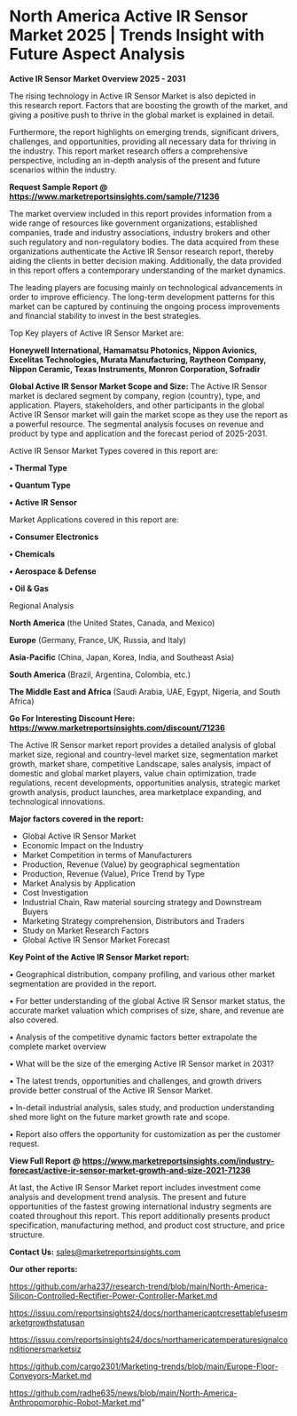 # North America Active IR Sensor Market 2025 | Trends Insight with Future Aspect Analysis

<Strong> Active IR Sensor Market Overview 2025 - 2031</strong>

The rising technology in Active IR Sensor Market is also depicted in this research report. Factors that are boosting the growth of the market, and giving a positive push to thrive in the global market is explained in detail.

Furthermore, the report highlights on emerging trends, significant drivers, challenges, and opportunities, providing all necessary data for thriving in the industry. This report market research offers a comprehensive perspective, including an in-depth analysis of the present and future scenarios within the industry.

<strong>Request Sample Report @ <a href=https://www.marketreportsinsights.com/sample/71236>https://www.marketreportsinsights.com/sample/71236</a></strong>

The market overview included in this report provides information from a wide range of resources like government organizations, established companies, trade and industry associations, industry brokers and other such regulatory and non-regulatory bodies. The data acquired from these organizations authenticate the Active IR Sensor research report, thereby aiding the clients in better decision making. Additionally, the data provided in this report offers a contemporary understanding of the market dynamics.

The leading players are focusing mainly on technological advancements in order to improve efficiency. The long-term development patterns for this market can be captured by continuing the ongoing process improvements and financial stability to invest in the best strategies.

Top Key players of Active IR Sensor Market are:

<strong>Honeywell International, Hamamatsu Photonics, Nippon Avionics, Excelitas Technologies, Murata Manufacturing, Raytheon Company, Nippon Ceramic, Texas Instruments, Monron Corporation, Sofradir</strong>

<strong><b>Global Active IR Sensor Market Scope and Size:</b></strong>
The Active IR Sensor market is declared segment by company, region (country), type, and application. Players, stakeholders, and other participants in the global Active IR Sensor market will gain the market scope as they use the report as a powerful resource. The segmental analysis focuses on revenue and product by type and application and the forecast period of 2025-2031.

Active IR Sensor Market Types covered in this report are:

<strong>• Thermal Type

• Quantum Type

• Active IR Sensor</strong>

Market Applications covered in this report are:

<strong>• Consumer Electronics

• Chemicals

• Aerospace & Defense

• Oil & Gas</strong> 

Regional Analysis

<strong>North America</strong> (the United States, Canada, and Mexico)

<strong>Europe</strong> (Germany, France, UK, Russia, and Italy)

<strong>Asia-Pacific</strong> (China, Japan, Korea, India, and Southeast Asia)

<strong>South America</strong> (Brazil, Argentina, Colombia, etc.)

<strong>The Middle East and Africa</strong> (Saudi Arabia, UAE, Egypt, Nigeria, and South Africa)

<strong>Go For Interesting Discount Here: <a href=https://www.marketreportsinsights.com/discount/71236>https://www.marketreportsinsights.com/discount/71236</a></strong>

The Active IR Sensor market report provides a detailed analysis of global market size, regional and country-level market size, segmentation market growth, market share, competitive Landscape, sales analysis, impact of domestic and global market players, value chain optimization, trade regulations, recent developments, opportunities analysis, strategic market growth analysis, product launches, area marketplace expanding, and technological innovations.

<strong><b>Major factors covered in the report:</b></strong>
<ul>
  <li>Global Active IR Sensor Market </li>
  <li>Economic Impact on the Industry</li>
  <li>Market Competition in terms of Manufacturers</li>
  <li>Production, Revenue (Value) by geographical segmentation</li>
  <li>Production, Revenue (Value), Price Trend by Type</li>
  <li>Market Analysis by Application</li>
  <li>Cost Investigation</li>
  <li>Industrial Chain, Raw material sourcing strategy and Downstream Buyers</li>
  <li>Marketing Strategy comprehension, Distributors and Traders</li>
  <li>Study on Market Research Factors</li>
  <li>Global Active IR Sensor Market Forecast</li>
</ul>

<strong><b>Key Point of the Active IR Sensor Market report:</b></strong>

• Geographical distribution, company profiling, and various other market segmentation are provided in the report.

• For better understanding of the global Active IR Sensor market status, the accurate market valuation which comprises of size, share, and revenue are also covered.

• Analysis of the competitive dynamic factors better extrapolate the complete market overview

• What will be the size of the emerging Active IR Sensor market in 2031?

• The latest trends, opportunities and challenges, and growth drivers provide better construal of the Active IR Sensor Market.

• In-detail industrial analysis, sales study, and production understanding shed more light on the future market growth rate and scope.

• Report also offers the opportunity for customization as per the customer request.

<strong><b>View Full Report @ <a href=https://www.marketreportsinsights.com/industry-forecast/active-ir-sensor-market-growth-and-size-2021-71236>https://www.marketreportsinsights.com/industry-forecast/active-ir-sensor-market-growth-and-size-2021-71236</a></b></strong>


At last, the Active IR Sensor Market report includes investment come analysis and development trend analysis. The present and future opportunities of the fastest growing international industry segments are coated throughout this report. This report additionally presents product specification, manufacturing method, and product cost structure, and price structure.

<strong>Contact Us:</strong>
sales@marketreportsinsights.com

<strong>Our other reports:</strong>

<a href=https://github.com/arha237/research-trend/blob/main/North-America-Silicon-Controlled-Rectifier-Power-Controller-Market.md>https://github.com/arha237/research-trend/blob/main/North-America-Silicon-Controlled-Rectifier-Power-Controller-Market.md</a>

<a href=https://issuu.com/reportsinsights24/docs/northamericaptcresettablefusesmarketgrowthstatusan>https://issuu.com/reportsinsights24/docs/northamericaptcresettablefusesmarketgrowthstatusan</a>

<a href=https://issuu.com/reportsinsights24/docs/northamericatemperaturesignalconditionersmarketsiz>https://issuu.com/reportsinsights24/docs/northamericatemperaturesignalconditionersmarketsiz</a>

<a href=https://github.com/cargo2301/Marketing-trends/blob/main/Europe-Floor-Conveyors-Market.md>https://github.com/cargo2301/Marketing-trends/blob/main/Europe-Floor-Conveyors-Market.md</a>

<a href=https://github.com/radhe635/news/blob/main/North-America-Anthropomorphic-Robot-Market.md>https://github.com/radhe635/news/blob/main/North-America-Anthropomorphic-Robot-Market.md</a>"
